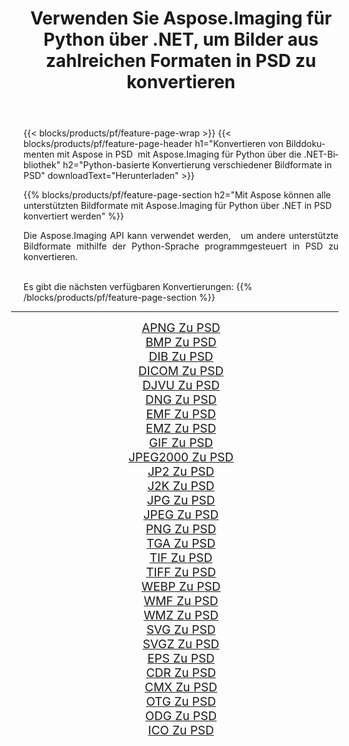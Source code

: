 ﻿---
title: Verwenden Sie Aspose.Imaging für Python über .NET, um Bilder aus zahlreichen Formaten in PSD zu konvertieren 
weight: 3920
url: /de/python-net/conversion/to/psd/ 
lang: de
langdirlevel: 2
locales: zh-hans,ja,it,ru,de,es,fr,nl,id,lt,pl,pt,vi,tr,ko,zh-hant,ar,hi,th,sv,cs,uk,he
description: Sie können Aspose.Imaging für Python über die .NET-Bibliothek verwenden, um eine Vielzahl von Formaten in PSD zu konvertieren.
---

{{< blocks/products/pf/feature-page-wrap >}}
{{< blocks/products/pf/feature-page-header h1="Konvertieren von Bilddokumenten mit Aspose in PSD  mit Aspose.Imaging für Python über die .NET-Bibliothek" h2="Python-basierte Konvertierung verschiedener Bildformate in PSD" downloadText="Herunterladen" >}}


{{% blocks/products/pf/feature-page-section  h2="Mit Aspose können alle unterstützten Bildformate mit Aspose.Imaging für Python über .NET in PSD konvertiert werden" %}}
<p align=justify>Die Aspose.Imaging API kann verwendet werden,   um andere unterstützte Bildformate mithilfe der Python-Sprache programmgesteuert in PSD zu konvertieren.</p>
<br/>
Es gibt die nächsten verfügbaren Konvertierungen:
{{% /blocks/products/pf/feature-page-section %}}
<div class="container-fluid productfamilypage bg-gray">
    <div class="convertypes bg-gray agp-content section">
        <div class="container">
		<hr style="margin-left:-20px;"/>
		<div class="row other-converters" style="gap: 10px;font-size: 19px;text-align:center;">
		    <div class='col-md-2 other-converter remove-lp remove-rp'><a href="/imaging/de/python-net/conversion/apng-to-psd/" style="padding:15px;">APNG Zu PSD</a></div>
<div class='col-md-2 other-converter remove-lp remove-rp'><a href="/imaging/de/python-net/conversion/bmp-to-psd/" style="padding:15px;">BMP Zu PSD</a></div>
<div class='col-md-2 other-converter remove-lp remove-rp'><a href="/imaging/de/python-net/conversion/dib-to-psd/" style="padding:15px;">DIB Zu PSD</a></div>
<div class='col-md-2 other-converter remove-lp remove-rp'><a href="/imaging/de/python-net/conversion/dicom-to-psd/" style="padding:15px;">DICOM Zu PSD</a></div>
<div class='col-md-2 other-converter remove-lp remove-rp'><a href="/imaging/de/python-net/conversion/djvu-to-psd/" style="padding:15px;">DJVU Zu PSD</a></div>
<div class='col-md-2 other-converter remove-lp remove-rp'><a href="/imaging/de/python-net/conversion/dng-to-psd/" style="padding:15px;">DNG Zu PSD</a></div>
<div class='col-md-2 other-converter remove-lp remove-rp'><a href="/imaging/de/python-net/conversion/emf-to-psd/" style="padding:15px;">EMF Zu PSD</a></div>
<div class='col-md-2 other-converter remove-lp remove-rp'><a href="/imaging/de/python-net/conversion/emz-to-psd/" style="padding:15px;">EMZ Zu PSD</a></div>
<div class='col-md-2 other-converter remove-lp remove-rp'><a href="/imaging/de/python-net/conversion/gif-to-psd/" style="padding:15px;">GIF Zu PSD</a></div>
<div class='col-md-2 other-converter remove-lp remove-rp'><a href="/imaging/de/python-net/conversion/jpeg2000-to-psd/" style="padding:15px;">JPEG2000 Zu PSD</a></div>
<div class='col-md-2 other-converter remove-lp remove-rp'><a href="/imaging/de/python-net/conversion/jp2-to-psd/" style="padding:15px;">JP2 Zu PSD</a></div>
<div class='col-md-2 other-converter remove-lp remove-rp'><a href="/imaging/de/python-net/conversion/j2k-to-psd/" style="padding:15px;">J2K Zu PSD</a></div>
<div class='col-md-2 other-converter remove-lp remove-rp'><a href="/imaging/de/python-net/conversion/jpg-to-psd/" style="padding:15px;">JPG Zu PSD</a></div>
<div class='col-md-2 other-converter remove-lp remove-rp'><a href="/imaging/de/python-net/conversion/jpeg-to-psd/" style="padding:15px;">JPEG Zu PSD</a></div>
<div class='col-md-2 other-converter remove-lp remove-rp'><a href="/imaging/de/python-net/conversion/png-to-psd/" style="padding:15px;">PNG Zu PSD</a></div>
<div class='col-md-2 other-converter remove-lp remove-rp'><a href="/imaging/de/python-net/conversion/tga-to-psd/" style="padding:15px;">TGA Zu PSD</a></div>
<div class='col-md-2 other-converter remove-lp remove-rp'><a href="/imaging/de/python-net/conversion/tif-to-psd/" style="padding:15px;">TIF Zu PSD</a></div>
<div class='col-md-2 other-converter remove-lp remove-rp'><a href="/imaging/de/python-net/conversion/tiff-to-psd/" style="padding:15px;">TIFF Zu PSD</a></div>
<div class='col-md-2 other-converter remove-lp remove-rp'><a href="/imaging/de/python-net/conversion/webp-to-psd/" style="padding:15px;">WEBP Zu PSD</a></div>
<div class='col-md-2 other-converter remove-lp remove-rp'><a href="/imaging/de/python-net/conversion/wmf-to-psd/" style="padding:15px;">WMF Zu PSD</a></div>
<div class='col-md-2 other-converter remove-lp remove-rp'><a href="/imaging/de/python-net/conversion/wmz-to-psd/" style="padding:15px;">WMZ Zu PSD</a></div>
<div class='col-md-2 other-converter remove-lp remove-rp'><a href="/imaging/de/python-net/conversion/svg-to-psd/" style="padding:15px;">SVG Zu PSD</a></div>
<div class='col-md-2 other-converter remove-lp remove-rp'><a href="/imaging/de/python-net/conversion/svgz-to-psd/" style="padding:15px;">SVGZ Zu PSD</a></div>
<div class='col-md-2 other-converter remove-lp remove-rp'><a href="/imaging/de/python-net/conversion/eps-to-psd/" style="padding:15px;">EPS Zu PSD</a></div>
<div class='col-md-2 other-converter remove-lp remove-rp'><a href="/imaging/de/python-net/conversion/cdr-to-psd/" style="padding:15px;">CDR Zu PSD</a></div>
<div class='col-md-2 other-converter remove-lp remove-rp'><a href="/imaging/de/python-net/conversion/cmx-to-psd/" style="padding:15px;">CMX Zu PSD</a></div>
<div class='col-md-2 other-converter remove-lp remove-rp'><a href="/imaging/de/python-net/conversion/otg-to-psd/" style="padding:15px;">OTG Zu PSD</a></div>
<div class='col-md-2 other-converter remove-lp remove-rp'><a href="/imaging/de/python-net/conversion/odg-to-psd/" style="padding:15px;">ODG Zu PSD</a></div>
<div class='col-md-2 other-converter remove-lp remove-rp'><a href="/imaging/de/python-net/conversion/ico-to-psd/" style="padding:15px;">ICO Zu PSD</a></div>
                </div>
        </div>
    </div>
</div>
<br/>

